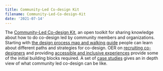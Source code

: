 ```yaml
---
title: Community-Led Co-design Kit
filename: Community-Led-Co-design-Kit
date: '2021-07-14'
---
```

The [Community-Led Co-design Kit](https://co-design.inclusivedesign.ca/ ), an open toolkit for sharing knowledge about
how to do co-design led by community members and organizations. Starting with
[the design process map and walking guide](https://co-design.inclusivedesign.ca/design-process/) people can learn about
different paths and strategies for co-design. OER on
[recruiting co-designers](https://co-design.inclusivedesign.ca/resources/recruiting-co-designers/) and providing
[accessible and inclusive experiences](https://co-design.inclusivedesign.ca/resources/accessibility-for-co-designers/)
provide some of the initial building blocks required. A set of
[case studies](https://co-design.inclusivedesign.ca/case-studies/) gives an in depth view of what community led
co-design can be like.
